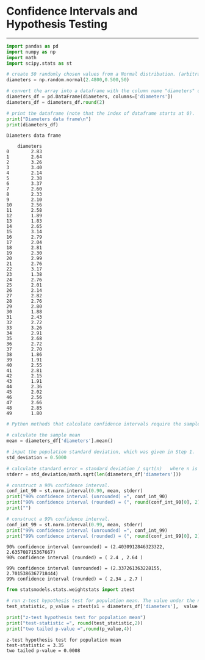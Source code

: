 # Confidence Intervals and Hypothesis Testing

---

```python
import pandas as pd
import numpy as np
import math
import scipy.stats as st

# create 50 randomly chosen values from a Normal distribution. (arbitrarily using mean=2.48 and standard deviation=0.50). 
diameters = np.random.normal(2.4800,0.500,50)

# convert the array into a dataframe with the column name "diameters" using pandas library.
diameters_df = pd.DataFrame(diameters, columns=['diameters'])
diameters_df = diameters_df.round(2)

# print the dataframe (note that the index of dataframe starts at 0).
print("Diameters data frame\n")
print(diameters_df)
```

    Diameters data frame
    
        diameters
    0        2.83
    1        2.64
    2        3.26
    3        3.40
    4        2.14
    5        2.38
    6        3.37
    7        2.60
    8        2.33
    9        2.10
    10       2.56
    11       2.58
    12       1.89
    13       1.83
    14       2.65
    15       3.14
    16       2.79
    17       2.04
    18       2.81
    19       2.30
    20       2.99
    21       2.76
    22       3.17
    23       1.38
    24       2.76
    25       2.01
    26       2.14
    27       2.82
    28       2.76
    29       2.80
    30       1.88
    31       2.43
    32       2.72
    33       3.26
    34       2.91
    35       2.68
    36       2.72
    37       2.70
    38       1.86
    39       1.91
    40       2.55
    41       2.81
    42       2.15
    43       1.91
    44       2.36
    45       2.02
    46       2.56
    47       2.66
    48       2.85
    49       1.80



```python
# Python methods that calculate confidence intervals require the sample mean and the standard error as inputs.

# calculate the sample mean
mean = diameters_df['diameters'].mean()

# input the population standard deviation, which was given in Step 1.
std_deviation = 0.5000

# calculate standard error = standard deviation / sqrt(n)   where n is the sample size.
stderr = std_deviation/math.sqrt(len(diameters_df['diameters']))

# construct a 90% confidence interval.
conf_int_90 = st.norm.interval(0.90, mean, stderr)
print("90% confidence interval (unrounded) =", conf_int_90)
print("90% confidence interval (rounded) = (", round(conf_int_90[0], 2), ",", round(conf_int_90[1], 2), ")")
print("")

# construct a 99% confidence interval.
conf_int_99 = st.norm.interval(0.99, mean, stderr)
print("99% confidence interval (unrounded) =", conf_int_99)
print("99% confidence interval (rounded) = (", round(conf_int_99[0], 2), ",", round(conf_int_99[1], 2), ")")
```

    90% confidence interval (unrounded) = (2.4030912846323322, 2.635708715367667)
    90% confidence interval (rounded) = ( 2.4 , 2.64 )
    
    99% confidence interval (unrounded) = (2.337261363228155, 2.7015386367718444)
    99% confidence interval (rounded) = ( 2.34 , 2.7 )



```python
from statsmodels.stats.weightstats import ztest

# run z-test hypothesis test for population mean. The value under the null hypothesis is 2.30.
test_statistic, p_value = ztest(x1 = diameters_df['diameters'],  value = 2.30)

print("z-test hypothesis test for population mean")
print("test-statistic =", round(test_statistic,2))
print("two tailed p-value =",round(p_value,4))
```

    z-test hypothesis test for population mean
    test-statistic = 3.35
    two tailed p-value = 0.0008



```python

```

